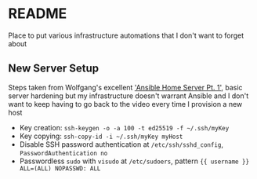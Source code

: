 # README
Place to put various infrastructure automations that I don't want to forget about 

## New Server Setup
Steps taken from Wolfgang's excellent ['Ansible Home Server Pt. 1'](https://youtu.be/Z7p9-m4cimg?si=HP4haT-8MGJ2gzn7), basic server hardening but my infrastructure doesn't warrant Ansible and I don't want to keep having to go back to the video every time I provision a new host

- Key creation: `ssh-keygen -o -a 100 -t ed25519 -f ~/.ssh/myKey`
- Key copying: `ssh-copy-id -i ~/.ssh/myKey myHost`
- Disable SSH password authentication at `/etc/ssh/sshd_config`, `PasswordAuthentication no`
- Passwordless `sudo` with `visudo` at `/etc/sudoers`, pattern `{{ username }} ALL=(ALL) NOPASSWD: ALL`
